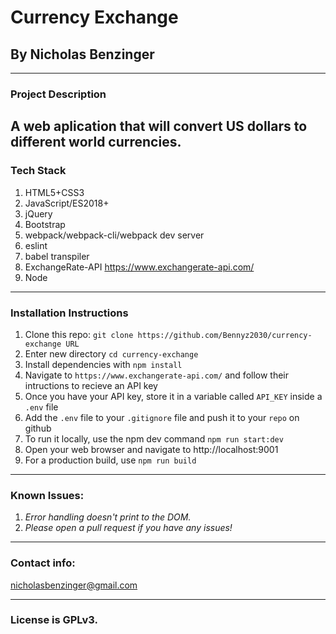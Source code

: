 # Currency Exchange

## By Nicholas Benzinger

---

### Project Description

## A web aplication that will convert US dollars to different world currencies.

### Tech Stack

1. HTML5+CSS3
2. JavaScript/ES2018+
3. jQuery
4. Bootstrap
5. webpack/webpack-cli/webpack dev server
6. eslint
7. babel transpiler
8. ExchangeRate-API https://www.exchangerate-api.com/
9. Node

---

### Installation Instructions

1. Clone this repo: `git clone https://github.com/Bennyz2030/currency-exchange URL`
2. Enter new directory `cd currency-exchange`
3. Install dependencies with `npm install`
4. Navigate to `https://www.exchangerate-api.com/` and follow their intructions to recieve an API key
5. Once you have your API key, store it in a variable called `API_KEY` inside a `.env` file
6. Add the `.env` file to your `.gitignore` file and push it to your `repo` on github
7. To run it locally, use the npm dev command `npm run start:dev`
8. Open your web browser and navigate to http://localhost:9001
9. For a production build, use `npm run build`

---

### Known Issues:

1. _Error handling doesn't print to the DOM._
2. _Please open a pull request if you have any issues!_

---

### Contact info:

nicholasbenzinger@gmail.com

---

### License is GPLv3.

